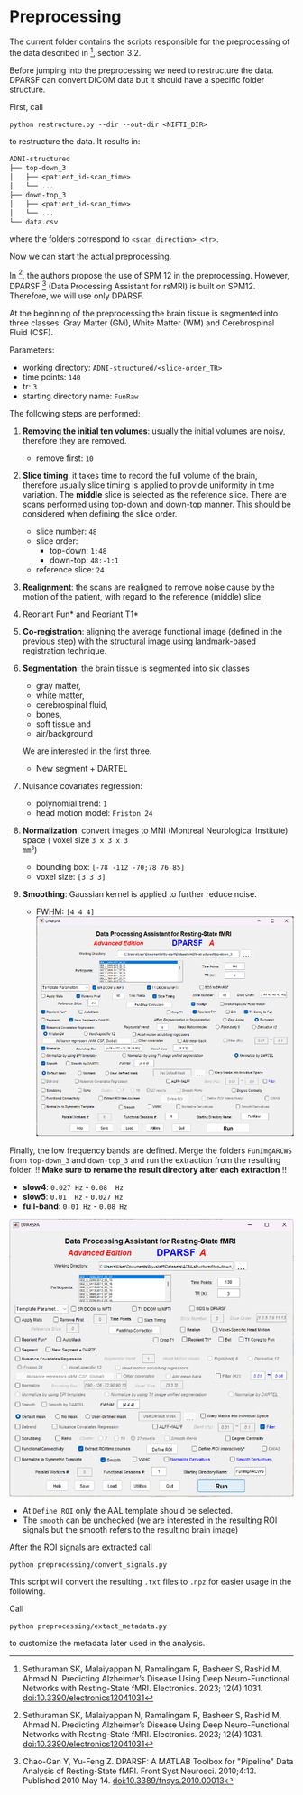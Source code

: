# Preprocessing

The current folder contains the scripts responsible for the preprocessing of the
data described in [^Sethuraman-2023], section 3.2.

Before jumping into the preprocessing we need to restructure the data.
DPARSF can convert DICOM data but it should have a specific folder structure.

First, call
```shell
python restructure.py --dir --out-dir <NIFTI_DIR>
```
to restructure the data. It results in:
```
ADNI-structured
├── top-down_3
│   ├── <patient_id-scan_time>
│   └── ...
├── down-top_3
│   ├── <patient_id-scan_time>
│   └── ...
└── data.csv
```
where the folders correspond to `<scan_direction>_<tr>`.

Now we can start the actual preprocessing.

In [^Sethuraman-2023], the authors propose the use of SPM 12 in the preprocessing.
However, DPARSF [^DPARSF] (Data Processing Assistant for rsMRI) is built on SPM12.
Therefore, we will use only DPARSF.

At the beginning of the preprocessing the brain tissue is segmented into three classes: 
Gray Matter (GM), White Matter (WM) and Cerebrospinal Fluid (CSF).

Parameters:
* working directory: `ADNI-structured/<slice-order_TR>`
* time points: `140`
* tr: `3`
* starting directory name: `FunRaw` 

The following steps are performed:
1. **Removing the initial ten volumes**: usually the initial volumes are noisy,
therefore they are removed.
   * remove first: `10`
2. **Slice timing**: it takes time to record the full volume of the brain,
therefore usually slice timing is applied to provide uniformity in time 
variation. The **middle** slice is selected as the reference slice.
There are scans performed using top-down and down-top manner. This should be considered
when defining the slice order.
   * slice number: `48`
   * slice order:
      * top-down: `1:48`
      * down-top: `48:-1:1`
   * reference slice: `24`
3. **Realignment**: the scans are realigned to remove noise cause by the motion
of the patient, with regard to the reference (middle) slice.
4. Reoriant Fun* and Reoriant T1*
5. **Co-registration**: aligning the average functional image (defined in the
previous step) with the structural image using landmark-based registration 
technique.
6. **Segmentation**: the brain tissue is segmented into six classes
   * gray matter,
   * white matter, 
   * cerebrospinal fluid, 
   * bones,
   * soft tissue and
   * air/background
   
   We are interested in the first three.
   * New segment + DARTEL
7. Nuisance covariates regression:
   * polynomial trend: `1`
   * head motion model: `Friston 24`
8. **Normalization**: convert images to MNI (Montreal Neurological Institute) space (
voxel size <code>3 x 3 x 3 mm<sup>3</sup></code>)
   * bounding box: `[-78 -112 -70;78 76 85]`
   * voxel size: `[3 3 3]`
9. **Smoothing**: Gaussian kernel is applied to further reduce noise.
   * FWHM: `[4 4 4]`
![DPARSF preprocessing](DPARSF.png)

Finally, the low frequency bands are defined. Merge the folders `FunImgARCWS` 
from `top-down_3` and `down-top_3` and run the extraction from the resulting 
folder. :bangbang: **Make sure to rename the result directory after each extraction** :bangbang:

* **slow4**: `0.027 Hz` - `0.08  Hz`
* **slow5**: `0.01  Hz` - `0.027 Hz`
* **full-band**: `0.01 Hz` - `0.08 Hz`

![Extract_ROI_signal.png](Extract_ROI_signal.png)

* At `Define ROI` only the AAL template should be selected.
* The `smooth` can be unchecked (we are interested in the resulting 
ROI signals but the smooth refers to the resulting brain image)

After the ROI signals are extracted call
```shell
python preprocessing/convert_signals.py
```
This script will convert the resulting `.txt` files to `.npz` for easier 
usage in the following.

Call 
```shell
python preprocessing/extact_metadata.py
```
to customize the metadata later used in the analysis.

[^DPARSF]: Chao-Gan Y, Yu-Feng Z. DPARSF: A MATLAB Toolbox for "Pipeline" Data
  Analysis of Resting-State fMRI. Front Syst Neurosci. 2010;4:13. Published 2010
  May 14. [doi:10.3389/fnsys.2010.00013](https://doi.org/10.3389/fnsys.2010.00013)
[^Sethuraman-2023]: Sethuraman SK, Malaiyappan N, Ramalingam R, Basheer S, 
  Rashid M, Ahmad N. Predicting Alzheimer’s Disease Using Deep Neuro-Functional
  Networks with Resting-State fMRI. Electronics. 2023; 12(4):1031.
  [doi:10.3390/electronics12041031](https://doi.org/10.3390/electronics12041031)
[^SPM12]: [SPM12](https://www.fil.ion.ucl.ac.uk/spm/software/spm12/)